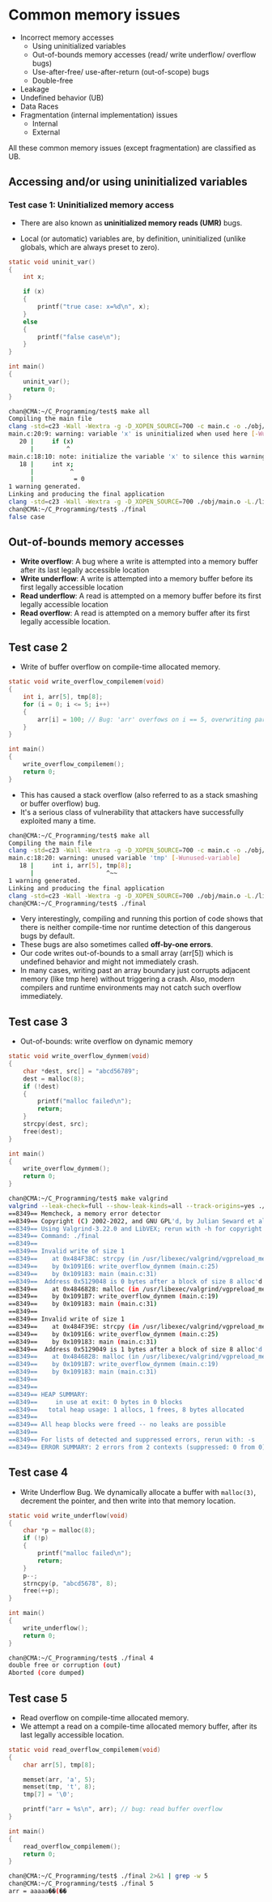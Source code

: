 # Common memory issues

- Incorrect memory accesses
  - Using uninitialized variables
  - Out-of-bounds memory accesses (read/ write underflow/ overflow bugs)
  - Use-after-free/ use-after-return (out-of-scope) bugs
  - Double-free
- Leakage
- Undefined behavior (UB)
- Data Races
- Fragmentation (internal implementation) issues
  - Internal
  - External



All these common memory issues (except fragmentation) are classified as UB.

## Accessing and/or using uninitialized variables

### Test case 1: Uninitialized memory access

- There are also known as **uninitialized memory reads (UMR)** bugs.

- Local (or automatic) variables are, by definition, uninitialized (unlike globals, which are always preset to zero).

```c
static void uninit_var()
{
    int x;

    if (x)
    {
        printf("true case: x=%d\n", x);
    }
    else
    {
        printf("false case\n");
    }
}

int main()
{
    uninit_var();
    return 0;
}
```



```sh
chan@CMA:~/C_Programming/test$ make all
Compiling the main file
clang -std=c23 -Wall -Wextra -g -D_XOPEN_SOURCE=700 -c main.c -o ./obj/main.o
main.c:20:9: warning: variable 'x' is uninitialized when used here [-Wuninitialized]
   20 |     if (x)
      |         ^
main.c:18:10: note: initialize the variable 'x' to silence this warning
   18 |     int x;
      |          ^
      |           = 0
1 warning generated.
Linking and producing the final application
clang -std=c23 -Wall -Wextra -g -D_XOPEN_SOURCE=700 ./obj/main.o -L./libs -lhello -o final -lssl -lcrypto -lpthread -lm
chan@CMA:~/C_Programming/test$ ./final
false case
```



## Out-of-bounds memory accesses

- **Write overflow**: A bug where a write is attempted into a memory buffer after its last legally accessible location
- **Write underflow**: A write is attempted into a memory buffer before its first legally accessible location
- **Read underflow**: A read is attempted on a memory buffer before its first legally accessible location
- **Read overflow**: A read is attempted on a memory buffer after its first legally accessible location.

## Test case 2

- Write of buffer overflow on compile-time allocated memory.

```c
static void write_overflow_compilemem(void)
{
    int i, arr[5], tmp[8];
    for (i = 0; i <= 5; i++)
    {
        arr[i] = 100; // Bug: 'arr' overfows on i == 5, overwriting part of the 'tmp' variable - a stack overflow
    }
}

int main()
{
    write_overflow_compilemem();
    return 0;
}
```

- This has caused a stack overflow (also referred to as a stack smashing or buffer overflow) bug.
- It's a serious class of vulnerability that attackers have successfully exploited many a time.

```sh
chan@CMA:~/C_Programming/test$ make all
Compiling the main file
clang -std=c23 -Wall -Wextra -g -D_XOPEN_SOURCE=700 -c main.c -o ./obj/main.o
main.c:18:20: warning: unused variable 'tmp' [-Wunused-variable]
   18 |     int i, arr[5], tmp[8];
      |                    ^~~
1 warning generated.
Linking and producing the final application
clang -std=c23 -Wall -Wextra -g -D_XOPEN_SOURCE=700 ./obj/main.o -L./libs -lhello -o final -lssl -lcrypto -lpthread -lm
chan@CMA:~/C_Programming/test$ ./final

```

- Very interestingly, compiling and running this portion of code shows that there is neither compile-time nor runtime detection of this dangerous bugs by default.
- These bugs are also sometimes called **off-by-one errors**.
- Our code writes out-of-bounds to a small array (arr[5]) which is undefined behavior and might not immediately crash. 
- In many cases, writing past an array boundary just corrupts adjacent memory (like tmp here) without triggering a crash. Also, modern compilers and runtime environments may not catch such overflow immediately.



## Test case 3

- Out-of-bounds: write overflow on dynamic memory

```c
static void write_overflow_dynmem(void)
{
    char *dest, src[] = "abcd56789";
    dest = malloc(8);
    if (!dest)
    {
        printf("malloc failed\n");
        return;
    }
    strcpy(dest, src);
    free(dest);
}

int main()
{
    write_overflow_dynmem();
    return 0;
}
```

```sh
chan@CMA:~/C_Programming/test$ make valgrind
valgrind --leak-check=full --show-leak-kinds=all --track-origins=yes ./final
==8349== Memcheck, a memory error detector
==8349== Copyright (C) 2002-2022, and GNU GPL'd, by Julian Seward et al.
==8349== Using Valgrind-3.22.0 and LibVEX; rerun with -h for copyright info
==8349== Command: ./final
==8349== 
==8349== Invalid write of size 1
==8349==    at 0x484F38C: strcpy (in /usr/libexec/valgrind/vgpreload_memcheck-amd64-linux.so)
==8349==    by 0x1091E6: write_overflow_dynmem (main.c:25)
==8349==    by 0x109183: main (main.c:31)
==8349==  Address 0x5129048 is 0 bytes after a block of size 8 alloc'd
==8349==    at 0x4846828: malloc (in /usr/libexec/valgrind/vgpreload_memcheck-amd64-linux.so)
==8349==    by 0x1091B7: write_overflow_dynmem (main.c:19)
==8349==    by 0x109183: main (main.c:31)
==8349== 
==8349== Invalid write of size 1
==8349==    at 0x484F39E: strcpy (in /usr/libexec/valgrind/vgpreload_memcheck-amd64-linux.so)
==8349==    by 0x1091E6: write_overflow_dynmem (main.c:25)
==8349==    by 0x109183: main (main.c:31)
==8349==  Address 0x5129049 is 1 bytes after a block of size 8 alloc'd
==8349==    at 0x4846828: malloc (in /usr/libexec/valgrind/vgpreload_memcheck-amd64-linux.so)
==8349==    by 0x1091B7: write_overflow_dynmem (main.c:19)
==8349==    by 0x109183: main (main.c:31)
==8349== 
==8349== 
==8349== HEAP SUMMARY:
==8349==     in use at exit: 0 bytes in 0 blocks
==8349==   total heap usage: 1 allocs, 1 frees, 8 bytes allocated
==8349== 
==8349== All heap blocks were freed -- no leaks are possible
==8349== 
==8349== For lists of detected and suppressed errors, rerun with: -s
==8349== ERROR SUMMARY: 2 errors from 2 contexts (suppressed: 0 from 0)
```



## Test case 4

- Write Underflow Bug. We dynamically allocate a buffer with `malloc(3)`, decrement the pointer, and then write into that memory location.

```c
static void write_underflow(void)
{
    char *p = malloc(8);
    if (!p)
    {
        printf("malloc failed\n");
        return;
    }
    p--;
    strncpy(p, "abcd5678", 8);
    free(++p);
}

int main()
{
    write_underflow();
    return 0;
}
```

```sh
chan@CMA:~/C_Programming/test$ ./final 4
double free or corruption (out)
Aborted (core dumped)

```



## Test case 5

- Read overflow on compile-time allocated memory.
- We attempt a read on a compile-time allocated memory buffer, after its last legally accessible location.

```c
static void read_overflow_compilemem(void)
{
    char arr[5], tmp[8];

    memset(arr, 'a', 5);
    memset(tmp, 't', 8);
    tmp[7] = '\0';

    printf("arr = %s\n", arr); // bug: read buffer overflow
}

int main()
{
    read_overflow_compilemem();
    return 0;
}
```

```sh
chan@CMA:~/C_Programming/test$ ./final 2>&1 | grep -w 5
chan@CMA:~/C_Programming/test$ ./final 5
arr = aaaaa��(��

```


